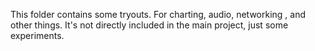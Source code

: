 This folder contains some tryouts. For charting, audio, networking , and other things. It's not directly included in the main project, just some experiments.